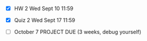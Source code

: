 - [x] HW 2 Wed Sept 10 11:59
- [x] Quiz 2 Wed Sept 17 11:59
- [ ] October 7 PROJECT DUE (3 weeks, debug yourself)

